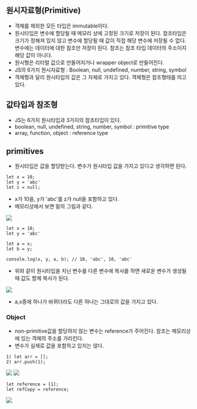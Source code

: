 ## 원시자료형(Primitive)

- 객체를 제외한 모든 타입은 immutable이다.
- 원시타입은 변수에 할당될 때 메모리 상에 고정된 크기로 저장이 된다. 참조타입은 크기가 정해져 있지 않고 변수에 할당될 때 값이 직접 해당 변수에 저장될 수 없다. 변수에는 데이터에 대한 참조만 저장이 된다. 참조는 참조 타입 데이터의 주소이지 해당 값이 아니다.
- 원시형은 리터럴 값으로 만들어지거나 wrapper object로 만들어진다.
- JS의 6가지 원시자료형 : Boolean, null, undefined, number, string, symbol
- 객체형과 달리 원시타입의 값은 그 자체로 가지고 있다. 객체형은 참조형태를 띄고 있다.


## 값타입과 참조형

- JS는 6가지 원시타입과 3가지의 참조타입이 있다.
- boolean, null, undefined, string, number, symbol : primitive type
- array, function, object : reference type


## primitives
- 원시타입은 값을 할당받는다. 변수가 원시타입 값을 가지고 있다고 생각하면 된다.

```
let x = 10;
let y = 'abc'
let z = null;
```
- x가 10을, y가 'abc'를 z가 null을 포함하고 있다.
- 메모리상에서 보면 밑의 그림과 같다.

![](https://cdn-images-1.medium.com/max/1600/1*PdKLlT7zUrmDBZUOBsZh7w.png)

```
let x = 10;
let y = 'abc'

let a = x;
let b = y;

console.log(x, y, a, b); // 10, 'abc', 10, 'abc'
```
- 위와 같이 원시타입을 지닌 변수를 다른 변수에 복사를 하면 새로운 변수가 생성될때 값도 함께 복사가 된다.

![](https://cdn-images-1.medium.com/max/1600/1*MZ3AcwELYZ2ONYFg3LiTXQ.png)

- a,x중에 하나가 바뀌더라도 다른 하나는 그대로의 값을 가지고 있다.

### Object
- non-primitive값을 할당하지 않는 변수는 reference가 주어진다. 참조는 메모리상에 있는 객체의 주소를 가리킨다.
- 변수가 실제로 값을 포함하고 있지는 않다.

```
1) let arr = [];
2) arr.push(1);
```

![](https://cdn-images-1.medium.com/max/1600/1*h1aXuPwCyhu6GKwgeFMLDw.png)
![](https://cdn-images-1.medium.com/max/1600/1*HaemMnuU05EW1b3BZPubIg.png)

```
let reference = [1];
let refCopy = reference;
```

![](https://cdn-images-1.medium.com/max/1600/1*d2W3ulHbHRGrFQ-c1SG5gA.png)
